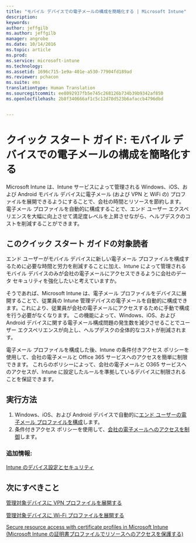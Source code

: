 ```yaml
---
title: "モバイル デバイスでの電子メールの構成を簡略化する | Microsoft Intune"
description: 
keywords: 
author: jeffgilb
ms.author: jeffgilb
manager: angrobe
ms.date: 10/14/2016
ms.topic: article
ms.prod: 
ms.service: microsoft-intune
ms.technology: 
ms.assetid: 1696c715-1e9a-401e-a530-77904fd189ad
ms.reviewer: pchacon
ms.suite: ems
translationtype: Human Translation
ms.sourcegitcommit: ee8092937fb5e745c268126b734b39b9342af850
ms.openlocfilehash: 2b8f340666af1c5c12d70d523b6afaccb4796dbd


---
```


# クイック スタート ガイド: モバイル デバイスでの電子メールの構成を簡略化する
Microsoft Intune は、Intune サービスによって管理される Windows、iOS、および Android モバイル デバイスに電子メール (および VPN と WiFi の) プロファイルを展開できるようにすることで、会社の時間とリソースを節約します。 電子メール プロファイルを自動的に構成することで、エンド ユーザー エクスペリエンスを大幅に向上させて満足度レベルを上昇させながら、ヘルプデスクのコストを削減することができます。

## このクイック スタート ガイドの対象読者
エンド ユーザーがモバイル デバイスに新しい電子メール プロファイルを構成するために必要な時間と労力を削減することに加え、Intune によって管理されるモバイル デバイスのみが会社の電子メールにアクセスできるように会社のデータ セキュリティを強化したいと考えていますか。

そうであれば、Microsoft Intune は、電子メール プロファイルをデバイスに展開することで、従業員の Intune 管理デバイスの電子メールを自動的に構成できます。これにより、従業員が会社の電子メールにアクセスするために手動で構成を行う必要がなくなります。 この機能によって、Windows、iOS、および Android デバイスに関する電子メール構成問題の発生数を減少させることでユーザー エクスペリエンスが向上し、ヘルプデスクの全体的なコストが削減されます。

電子メール プロファイルを構成した後、Intune の条件付きアクセス ポリシーを使用して、会社の電子メールと Office 365 サービスへのアクセスを簡単に制限できます。 これらのポリシーによって、会社の電子メールと O365 サービスへのアクセスが、Intune に設定したルールを準拠しているデバイスに制限されることを保証できます。

## 実行方法
1.  Windows、iOS、および Android デバイスで自動的に[エンド ユーザーの電子メール プロファイルを構成](/intune/deploy-use/configure-access-to-corporate-email-using-email-profiles-with-microsoft-intune)します。
2.  条件付きアクセス ポリシーを使用して、[会社の電子メールへのアクセスを制御](/intune/deploy-use/restrict-access-to-email-and-o365-services-with-microsoft-intune)します。


### 追加情報:
[Intune のデバイス設定とセキュリティ](/intune/deploy-use/manage-settings-and-features-on-your-devices-with-microsoft-intune-policies)

## 次にすべきこと
[管理対象デバイスに VPN プロファイルを展開する](/intune/deploy-use/vpn-connections-in-microsoft-intune)

[管理対象デバイスに Wi-Fi プロファイルを展開する](/intune/deploy-use/wi-fi-connections-in-microsoft-intune)

[Secure resource access with certificate profiles in Microsoft Intune (Microsoft Intune の証明書プロファイルでリソースへのアクセスを保護する)](/intune/deploy-use/secure-resource-access-with-certificate-profiles)



<!--HONumber=Oct16_HO3-->


